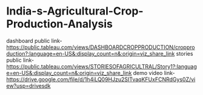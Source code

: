 # India-s-Agricultural-Crop-Production-Analysis
dashboard public link-https://public.tableau.com/views/DASHBOARDCROPPRODUCTION/cropproduction?:language=en-US&:display_count=n&:origin=viz_share_link
stories public link-https://public.tableau.com/views/STORIESOFAGRICULTRAL/Story1?:language=en-US&:display_count=n&:origin=viz_share_link
 demo video link-https://drive.google.com/file/d/1h4iLQ09HJzu2SITvaqKFUxFCNRdGys0Z/view?usp=drivesdk
